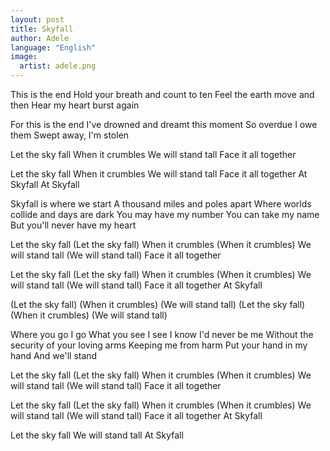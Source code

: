 ```yaml
---
layout: post
title: Skyfall
author: Adele
language: "English"
image:
  artist: adele.png
---
```

This is the end
Hold your breath and count to ten
Feel the earth move and then
Hear my heart burst again

For this is the end
I've drowned and dreamt this moment
So overdue I owe them
Swept away, I'm stolen

Let the sky fall
When it crumbles
We will stand tall
Face it all together

Let the sky fall
When it crumbles
We will stand tall
Face it all together
At Skyfall
At Skyfall

Skyfall is where we start
A thousand miles and poles apart
Where worlds collide and days are dark
You may have my number
You can take my name
But you'll never have my heart

Let the sky fall
(Let the sky fall)
When it crumbles
(When it crumbles)
We will stand tall
(We will stand tall)
Face it all together

Let the sky fall
(Let the sky fall)
When it crumbles
(When it crumbles)
We will stand tall
(We will stand tall)
Face it all together
At Skyfall

(Let the sky fall)
(When it crumbles)
(We will stand tall)
(Let the sky fall)
(When it crumbles)
(We will stand tall)

Where you go I go
What you see I see
I know I'd never be me
Without the security of your loving arms
Keeping me from harm
Put your hand in my hand
And we'll stand

Let the sky fall
(Let the sky fall)
When it crumbles
(When it crumbles)
We will stand tall
(We will stand tall)
Face it all together

Let the sky fall
(Let the sky fall)
When it crumbles
(When it crumbles)
We will stand tall
(We will stand tall)
Face it all together
At Skyfall

Let the sky fall
We will stand tall
At Skyfall
